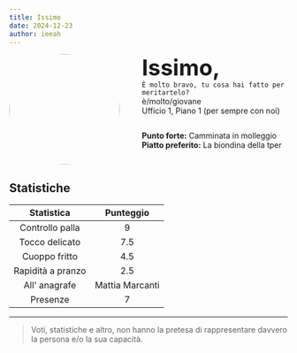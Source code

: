 ```yaml
---
title: Issimo
date: 2024-12-23
author: ieeah
---
```


<div class="player-header" style="display: flex;">
  <div class="player-avatar" style="margin-inline-end: 40px;">
    <img src="https://robohash.org/issimo" width="200px" height="200px" style="border-radius: 50%; aspect-ratio: 1; border: 15px solid #var(--accent); object-fit: contain; object-position: center;" />
  </div>
  <div class="player-info">
    <p class="player-name" style="margin-block: 0; font-size: 2.5rem; font-weight: bold; display: inline-block;" id="player-name">Issimo,</p>
    <code style="display: inline-block;">È molto bravo, tu cosa hai fatto per meritartelo?</code>
    <p class="player-age" style="margin-block: 0;">è/molto/giovane</p>
    <p class="player-office" style="margin-block: 0;">Ufficio 1, Piano 1 (per sempre con noi)</p>
    <div class="player-specials" style="margin-block: 1.75rem 0;">
      <p class="player-office" style="margin-block: 0;">
        <span style="font-weight: bold">Punto forte:</span>
        <span style="">Camminata in molleggio</span>
      </p>
      <p class="player-office" style="margin-block: 0;">
        <span style="font-weight: bold">Piatto preferito:</span>
        <span style="">La biondina della tper</span>
      </p>
    </div>
  </div>
</div>

## Statistiche

|    Statistica     |    Punteggio    |
|:-----------------:|:---------------:|
|  Controllo palla  |        9        |
|  Tocco delicato   |       7.5       |
|   Cuoppo fritto   |       4.5       |
| Rapidità a pranzo |       2.5       |
|   All' anagrafe   | Mattia Marcanti |
|     Presenze      |        7        |

---

> Voti, statistiche e altro, non hanno la pretesa di rappresentare davvero la persona e/o la sua capacità.
